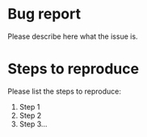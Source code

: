 # Bug report
Please describe here what the issue is.

# Steps to reproduce

Please list the steps to reproduce:

1. Step 1
2. Step 2
3. Step 3...
